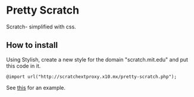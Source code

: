 # Pretty Scratch
Scratch- simplified with css.

## How to install
Using Stylish, create a new style for the domain "scratch.mit.edu" and put this code in it.
```
@import url("http://scratchextproxy.x10.mx/pretty-scratch.php");
```
See [this](http://prntscr.com/6akfud) for an example.
